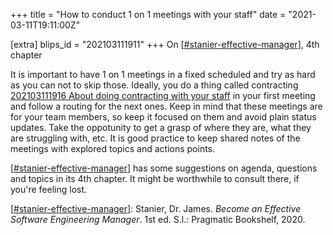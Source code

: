 +++
title = "How to conduct 1 on 1 meetings with your staff"
date = "2021-03-11T19:11:00Z"

[extra]
blips_id = "202103111911"
+++
On [[#stanier-effective-manager](/blips/tags/stanier-effective-manager)], 4th chapter

It is important to have 1 on 1 meetings in a fixed scheduled and try as hard as you can not to skip those. Ideally, you do a thing called contracting [202103111916 About doing contracting with your staff](/blips/202103111916-about-doing-contracting-with-your-staff) in your first meeting and follow a routing for the next ones.
Keep in mind that these meetings are for your team members, so keep it focused on them and avoid plain status updates. Take the oppotunity to get a grasp of where they are, what they are struggling with, etc.
It is good practice to keep shared notes of the meetings with explored topics and actions points.

[[#stanier-effective-manager](/blips/tags/stanier-effective-manager)] has some suggestions on agenda, questions and topics in its 4th chapter. It might be worthwhile to consult there, if you're feeling lost.


[[#stanier-effective-manager](/blips/tags/stanier-effective-manager)]: Stanier, Dr. James. _Become an Effective Software Engineering Manager_. 1st ed. S.l.: Pragmatic Bookshelf, 2020.
